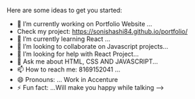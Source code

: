 Here are some ideas to get you started:

- 🔭 I’m currently working on Portfolio Website ... 
- Check my project: https://sonishashi84.github.io/portfolio/
- 🌱 I’m currently learning React ...
- 👯 I’m looking to collaborate on Javascript projects...
- 🤔 I’m looking for help with React Project...
- 💬 Ask me about HTML, CSS AND JAVASCRIPT...
- 📫 How to reach me: 8169152041 ...
- 😄 Pronouns: ... Work in Accenture
- ⚡ Fun fact: ...Will make you happy while talking
-->
